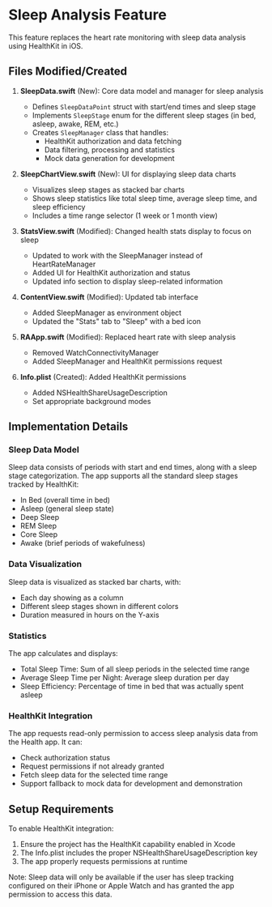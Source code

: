 # Sleep Analysis Feature

This feature replaces the heart rate monitoring with sleep data analysis using HealthKit in iOS.

## Files Modified/Created

1. **SleepData.swift** (New): Core data model and manager for sleep analysis
   - Defines `SleepDataPoint` struct with start/end times and sleep stage
   - Implements `SleepStage` enum for the different sleep stages (in bed, asleep, awake, REM, etc.)
   - Creates `SleepManager` class that handles:
     - HealthKit authorization and data fetching
     - Data filtering, processing and statistics
     - Mock data generation for development

2. **SleepChartView.swift** (New): UI for displaying sleep data charts
   - Visualizes sleep stages as stacked bar charts
   - Shows sleep statistics like total sleep time, average sleep time, and sleep efficiency
   - Includes a time range selector (1 week or 1 month view)

3. **StatsView.swift** (Modified): Changed health stats display to focus on sleep
   - Updated to work with the SleepManager instead of HeartRateManager
   - Added UI for HealthKit authorization and status
   - Updated info section to display sleep-related information

4. **ContentView.swift** (Modified): Updated tab interface
   - Added SleepManager as environment object
   - Updated the "Stats" tab to "Sleep" with a bed icon

5. **RAApp.swift** (Modified): Replaced heart rate with sleep analysis
   - Removed WatchConnectivityManager
   - Added SleepManager and HealthKit permissions request

6. **Info.plist** (Created): Added HealthKit permissions
   - Added NSHealthShareUsageDescription
   - Set appropriate background modes

## Implementation Details

### Sleep Data Model
Sleep data consists of periods with start and end times, along with a sleep stage categorization. The app supports all the standard sleep stages tracked by HealthKit:
- In Bed (overall time in bed)
- Asleep (general sleep state)
- Deep Sleep
- REM Sleep
- Core Sleep
- Awake (brief periods of wakefulness)

### Data Visualization
Sleep data is visualized as stacked bar charts, with:
- Each day showing as a column
- Different sleep stages shown in different colors
- Duration measured in hours on the Y-axis

### Statistics
The app calculates and displays:
- Total Sleep Time: Sum of all sleep periods in the selected time range
- Average Sleep Time per Night: Average sleep duration per day
- Sleep Efficiency: Percentage of time in bed that was actually spent asleep

### HealthKit Integration
The app requests read-only permission to access sleep analysis data from the Health app. It can:
- Check authorization status
- Request permissions if not already granted
- Fetch sleep data for the selected time range
- Support fallback to mock data for development and demonstration

## Setup Requirements
To enable HealthKit integration:
1. Ensure the project has the HealthKit capability enabled in Xcode
2. The Info.plist includes the proper NSHealthShareUsageDescription key
3. The app properly requests permissions at runtime

Note: Sleep data will only be available if the user has sleep tracking configured on their iPhone or Apple Watch and has granted the app permission to access this data. 